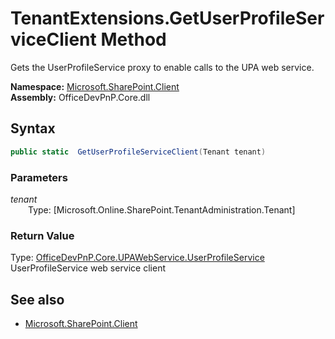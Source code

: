 # TenantExtensions.GetUserProfileServiceClient Method  
Gets the UserProfileService proxy to enable calls to the UPA web service.  

**Namespace:** [Microsoft.SharePoint.Client](Microsoft.SharePoint.Client.md)  
**Assembly:** OfficeDevPnP.Core.dll  
## Syntax
```C#
public static  GetUserProfileServiceClient(Tenant tenant)
```
### Parameters
*tenant*  
&emsp;&emsp;Type: [Microsoft.Online.SharePoint.TenantAdministration.Tenant] 
&emsp;&emsp;  
  
### Return Value
Type: [OfficeDevPnP.Core.UPAWebService.UserProfileService](OfficeDevPnP.Core.UPAWebService.UserProfileService.md)  
UserProfileService web service client

## See also
- [Microsoft.SharePoint.Client](Microsoft.SharePoint.Client.md)
